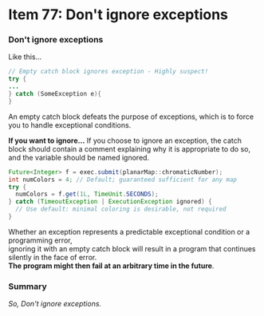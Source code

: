 # Item 77: Don't ignore exceptions

### Don't ignore exceptions

Like this...
``` Java
// Empty catch block ignores exception - Highly suspect!
try {
...
} catch (SomeException e){
}
```
An empty catch block defeats the purpose of exceptions, which is to force you to handle exceptional conditions.


**If you want to ignore...**
If you choose to ignore an exception, the catch block should contain a comment explaining why it is appropriate to do so,  
and the variable should be named ignored.

``` Java
Future<Integer> f = exec.submit(planarMap::chromaticNumber);
int numColors = 4; // Default; guaranteed sufficient for any map
try {
  numColors = f.get(1L, TimeUnit.SECONDS);
} catch (TimeoutException | ExecutionException ignored) {
  // Use default: minimal coloring is desirable, not required
}
```

Whether an exception represents a predictable exceptional condition or a programming error,  
ignoring it with an empty catch block will result in a program that continues silently in the face of error.  
**The program might then fail at an arbitrary time in the future**.

### Summary
_So, Don't ignore exceptions._
